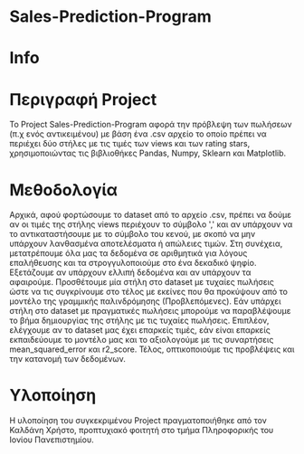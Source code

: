 # Sales-Prediction-Program
# Info

# Περιγραφή Project
Το Project Sales-Prediction-Program αφορά την πρόβλεψη των πωλήσεων (π.χ ενός αντικειμένου) με βάση ένα .csv αρχείο το οποίο πρέπει να περιέχει δύο στήλες με τις τιμές των views και των rating stars, χρησιμοποιώντας τις βιβλιοθήκες Pandas, Numpy, Sklearn και Matplotlib.

# Μεθοδολογία 
Αρχικά, αφού φορτώσουμε το dataset από το αρχείο .csv, πρέπει να δούμε αν οι τιμές της στήλης views περιέχουν το σύμβολο ',' και αν υπάρχουν να το αντικαταστήσουμε με το σύμβολο του κενού, με σκοπό να μην υπάρχουν λανθασμένα αποτελέσματα ή απώλειες τιμών. Στη συνέχεια, μετατρέπουμε όλα  μας τα δεδομένα σε αριθμητικά για λόγους επαλήθευσης και τα στρογγυλοποιούμε στο ένα δεκαδικό ψηφίο. Εξετάζουμε αν υπάρχουν ελλιπή δεδομένα και αν υπάρχουν τα αφαιρούμε. Προσθέτουμε μία στήλη στο dataset με τυχαίες πωλήσεις ώστε να τις συγκρίνουμε στο τέλος με εκείνες που θα προκύψουν από το μοντέλο της γραμμικής παλινδρόμησης (Προβλεπόμενες). Εάν υπάρχει στήλη στο dataset με πραγματικές πωλήσεις μπορούμε να παραβλέψουμε το βήμα δημιουργίας της στήλης με τις τυχαίες πωλήσεις. Επιπλέον, ελέγχουμε αν το dataset μας έχει επαρκείς τιμές, εάν είναι επαρκείς εκπαιδεύουμε το μοντέλο μας και το αξιολογούμε με τις συναρτήσεις mean_squared_error και r2_score. Τέλος, οπτικοποιούμε τις προβλέψεις και την κατανομή των δεδομένων.

# Υλοποίηση
Η υλοποίηση του συγκεκριμένου Project πραγματοποιήθηκε από τον Καλδάνη Χρήστο, προπτυχιακό φοιτητή στο τμήμα Πληροφορικής του Ιονίου Πανεπιστημίου.
